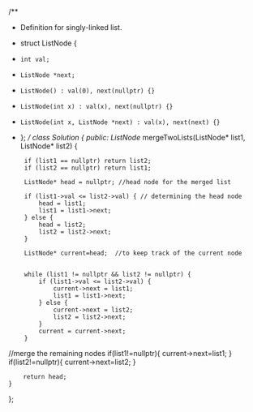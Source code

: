 /**
 * Definition for singly-linked list.
 * struct ListNode {
 *     int val;
 *     ListNode *next;
 *     ListNode() : val(0), next(nullptr) {}
 *     ListNode(int x) : val(x), next(nullptr) {}
 *     ListNode(int x, ListNode *next) : val(x), next(next) {}
 * };
 */
class Solution {
public:
    ListNode* mergeTwoLists(ListNode* list1, ListNode* list2) {

        if (list1 == nullptr) return list2;
        if (list2 == nullptr) return list1;

        ListNode* head = nullptr; //head node for the merged list

        if (list1->val <= list2->val) { // determining the head node
            head = list1;
            list1 = list1->next;
        } else {
            head = list2;
            list2 = list2->next;
        }

        ListNode* current=head;  //to keep track of the current node

        
        while (list1 != nullptr && list2 != nullptr) {
            if (list1->val <= list2->val) {
                current->next = list1;
                list1 = list1->next;
            } else {
                current->next = list2;
                list2 = list2->next;
            }
            current = current->next;
        }

//merge the remaining nodes
        if(list1!=nullptr){
            current->next=list1;
        }
        if(list2!=nullptr){
            current->next=list2;
        }

        return head;
    }
};
